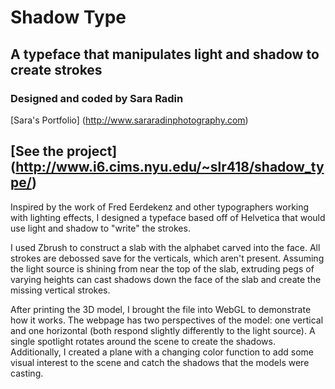 # Shadow Type

## A typeface that manipulates light and shadow to create strokes
### Designed and coded by Sara Radin

[Sara's Portfolio] (http://www.sararadinphotography.com)

[See the project] (http://www.i6.cims.nyu.edu/~slr418/shadow_type/)
---
Inspired by the work of Fred Eerdekenz and other typographers working with lighting effects, I designed a typeface based off of Helvetica that would use light and shadow to "write" the strokes.  

I used Zbrush to construct a slab with the alphabet carved into the face. All strokes are debossed save for the verticals, which aren't present. Assuming the light source is shining from near the top of the slab, extruding pegs of varying heights can cast shadows down the face of the slab and create the missing vertical strokes.  

After printing the 3D model, I brought the file into WebGL to demonstrate how it works. The webpage has two perspectives of the model: one vertical and one horizontal (both respond slightly differently to the light source). A single spotlight rotates around the scene to create the shadows. Additionally, I created a plane with a changing color function to add some visual interest to the scene and catch the shadows that the models were casting.
